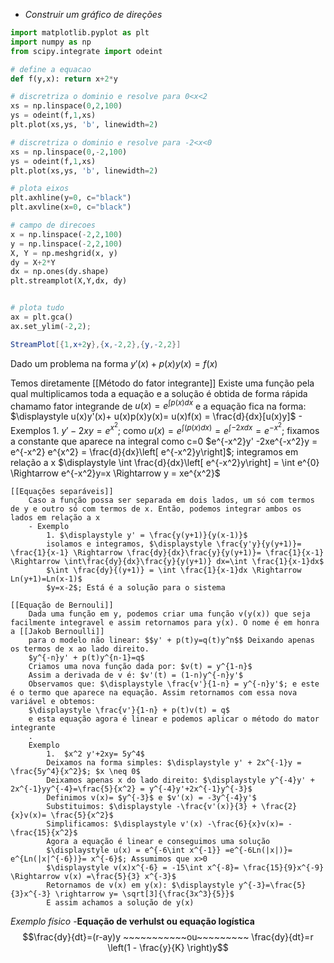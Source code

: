 - _Construir um gráfico de direções_
```python
import matplotlib.pyplot as plt
import numpy as np
from scipy.integrate import odeint

# define a equacao
def f(y,x): return x+2*y

# discretriza o dominio e resolve para 0<x<2
xs = np.linspace(0,2,100)
ys = odeint(f,1,xs)
plt.plot(xs,ys, 'b', linewidth=2)

# discretriza o dominio e resolve para -2<x<0
xs = np.linspace(0,-2,100)
ys = odeint(f,1,xs)
plt.plot(xs,ys, 'b', linewidth=2)

# plota eixos
plt.axhline(y=0, c="black")
plt.axvline(x=0, c="black")

# campo de direcoes
x = np.linspace(-2,2,100)
y = np.linspace(-2,2,100)
X, Y = np.meshgrid(x, y)
dy = X+2*Y
dx = np.ones(dy.shape)
plt.streamplot(X,Y,dx, dy)


# plota tudo
ax = plt.gca()
ax.set_ylim(-2,2);

```
```mathematica
StreamPlot[{1,x+2y},{x,-2,2},{y,-2,2}]
```

Dado um problema na forma
$y'(x)+p(x)y(x) = f(x)$

Temos diretamente 
	 [[Método do fator integrante]]
		Existe uma função pela qual multiplicamos toda a equação e a solução é obtida de forma rápida
		chamamo fator integrande de $\displaystyle u(x) = e^{\int p(x)dx}$
		e a equação fica na forma:
		$\displaystyle u(x)y'(x)+ u(x)p(x)y(x)= u(x)f(x) = \frac{d}{dx}[u(x)y]$
		- Exemplos
			1. $y'-2xy=e^{x^2}$; 
			como $\displaystyle u(x) = e^{\int(p(x)dx)} = e^{\int-2xdx}= e^{-x^2}$; fixamos a constante que aparece na integral como c=0 
			$e^{-x^2}y' -2xe^{-x^2}y = e^{-x^2} e^{x^2} = \frac{d}{dx}\left[ e^{-x^2}y\right]$; integramos em relação a x
			$\displaystyle \int \frac{d}{dx}\left[ e^{-x^2}y\right] = \int e^{0} \Rightarrow e^{-x^2}y=x \Rightarrow y = xe^{x^2}$
			
	[[Equações separáveis]]
		Caso a função possa ser separada em dois lados, um só com termos de y e outro só com termos de x. Então, podemos integrar ambos os lados em relação a x
		- Exemplo
			1. $\displaystyle y' = \frac{y(y+1)}{y(x-1)}$
			isolamos e integramos, $\displaystyle \frac{y'y}{y(y+1)}= \frac{1}{x-1} \Rightarrow \frac{dy}{dx}\frac{y}{y(y+1)}= \frac{1}{x-1} \Rightarrow \int\frac{dy}{dx}\frac{y}{y(y+1)} dx=\int \frac{1}{x-1}dx$
			$\int \frac{dy}{(y+1)} = \int \frac{1}{x-1}dx \Rightarrow Ln(y+1)=Ln(x-1)$
			$y=x-2$; Está é a solução para o sistema
			
	[[Equação de Bernouli]]
		Dada uma função em y, podemos criar uma função v(y(x)) que seja facilmente integravel e assim retornamos para y(x). O nome é em honra a [[Jakob Bernoulli]]
		para o modelo não linear: $$y' + p(t)y=q(t)y^n$$ Deixando apenas os termos de x ao lado direito.
		$y^{-n}y' + p(t)y^{n-1}=q$
		Criamos uma nova função dada por: $v(t) = y^{1-n}$
		Assim a derivada de v é: $v'(t) = (1-n)y^{-n}y'$
		Observamos que: $\displaystyle \frac{v'}{1-n} = y^{-n}y'$; e este é o termo que aparece na equação. Assim retornamos com essa nova variável e obtemos: 
		$\displaystyle \frac{v'}{1-n} + p(t)v(t) = q$
		e esta equação agora é linear e podemos aplicar o método do mator integrante
		.
		Exemplo
			1.  $x^2 y'+2xy= 5y^4$
			Deixamos na forma simples: $\displaystyle y' + 2x^{-1}y = \frac{5y^4}{x^2}$; $x \neq 0$
			Deixamos apenas x do lado direito: $\displaystyle y^{-4}y' + 2x^{-1}yy^{-4}=\frac{5}{x^2} = y^{-4}y'+2x^{-1}y^{-3}$
			Definimos v(x)= $y^{-3}$ e $v'(x) = -3y^{-4}y'$ 
			Substituimos: $\displaystyle -\frac{v'(x)}{3} + \frac{2}{x}v(x)= \frac{5}{x^2}$
			Simplificamos: $\displaystyle v'(x) -\frac{6}{x}v(x)= -\frac{15}{x^2}$
			Agora a equação é linear e conseguimos uma solução
			$\displaystyle u(x) = e^{-6\int x^{-1}} =e^{-6Ln(|x|)}= e^{Ln(|x|^{-6})}= x^{-6}$; Assumimos que x>0
			$\displaystyle v(x)x^{-6} = -15\int x^{-8}= \frac{15}{9}x^{-9} \Rightarrow v(x) =\frac{5}{3} x^{-3}$
			Retornamos de v(x) em y(x): $\displaystyle y^{-3}=\frac{5}{3}x^{-3} \rightarrow y= \sqrt[3]{\frac{3x^3}{5}}$ 
			E assim achamos a solução de y(x)

_Exemplo físico_
	-**Equação de verhulst ou equação logística**
	$$\frac{dy}{dt}=(r-ay)y ~~~~~~~~~~~ou~~~~~~~~~ \frac{dy}{dt}=r \left(1 - \frac{y}{K} \right)y$$
	